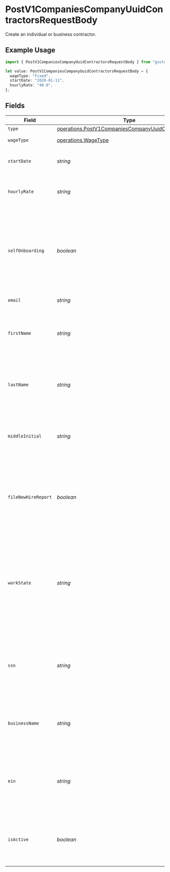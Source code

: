 # PostV1CompaniesCompanyUuidContractorsRequestBody

Create an individual or business contractor.

## Example Usage

```typescript
import { PostV1CompaniesCompanyUuidContractorsRequestBody } from "gusto-embedded/models/operations";

let value: PostV1CompaniesCompanyUuidContractorsRequestBody = {
  wageType: "Fixed",
  startDate: "2020-01-11",
  hourlyRate: "40.0",
};
```

## Fields

| Field                                                                                                                                                                                                                                                                                       | Type                                                                                                                                                                                                                                                                                        | Required                                                                                                                                                                                                                                                                                    | Description                                                                                                                                                                                                                                                                                 | Example                                                                                                                                                                                                                                                                                     |
| ------------------------------------------------------------------------------------------------------------------------------------------------------------------------------------------------------------------------------------------------------------------------------------------- | ------------------------------------------------------------------------------------------------------------------------------------------------------------------------------------------------------------------------------------------------------------------------------------------- | ------------------------------------------------------------------------------------------------------------------------------------------------------------------------------------------------------------------------------------------------------------------------------------------- | ------------------------------------------------------------------------------------------------------------------------------------------------------------------------------------------------------------------------------------------------------------------------------------------- | ------------------------------------------------------------------------------------------------------------------------------------------------------------------------------------------------------------------------------------------------------------------------------------------- |
| `type`                                                                                                                                                                                                                                                                                      | [operations.PostV1CompaniesCompanyUuidContractorsType](../../models/operations/postv1companiescompanyuuidcontractorstype.md)                                                                                                                                                                | :heavy_minus_sign:                                                                                                                                                                                                                                                                          | The contractor type.                                                                                                                                                                                                                                                                        |                                                                                                                                                                                                                                                                                             |
| `wageType`                                                                                                                                                                                                                                                                                  | [operations.WageType](../../models/operations/wagetype.md)                                                                                                                                                                                                                                  | :heavy_check_mark:                                                                                                                                                                                                                                                                          | The contractor’s wage type.<br/>                                                                                                                                                                                                                                                            |                                                                                                                                                                                                                                                                                             |
| `startDate`                                                                                                                                                                                                                                                                                 | *string*                                                                                                                                                                                                                                                                                    | :heavy_check_mark:                                                                                                                                                                                                                                                                          | The day when the contractor will start working for the company.<br/>                                                                                                                                                                                                                        | 2020-01-11                                                                                                                                                                                                                                                                                  |
| `hourlyRate`                                                                                                                                                                                                                                                                                | *string*                                                                                                                                                                                                                                                                                    | :heavy_minus_sign:                                                                                                                                                                                                                                                                          | The contractor’s hourly rate. This attribute is required if the wage_type is `Hourly`.                                                                                                                                                                                                      | 40.0                                                                                                                                                                                                                                                                                        |
| `selfOnboarding`                                                                                                                                                                                                                                                                            | *boolean*                                                                                                                                                                                                                                                                                   | :heavy_minus_sign:                                                                                                                                                                                                                                                                          | Whether the contractor or the payroll admin will complete onboarding in Gusto.<br/>Self-onboarding is recommended so that contractors receive Gusto accounts.<br/>If self_onboarding is true, then email is required.                                                                       |                                                                                                                                                                                                                                                                                             |
| `email`                                                                                                                                                                                                                                                                                     | *string*                                                                                                                                                                                                                                                                                    | :heavy_minus_sign:                                                                                                                                                                                                                                                                          | The contractor’s email address.                                                                                                                                                                                                                                                             |                                                                                                                                                                                                                                                                                             |
| `firstName`                                                                                                                                                                                                                                                                                 | *string*                                                                                                                                                                                                                                                                                    | :heavy_minus_sign:                                                                                                                                                                                                                                                                          | The contractor’s first name.<br/>This attribute is required for `Individual` contractors and will be ignored for `Business` contractors.                                                                                                                                                    |                                                                                                                                                                                                                                                                                             |
| `lastName`                                                                                                                                                                                                                                                                                  | *string*                                                                                                                                                                                                                                                                                    | :heavy_minus_sign:                                                                                                                                                                                                                                                                          | The contractor’s last name.<br/>This attribute is required for `Individual` contractors and will be ignored for `Business` contractors.                                                                                                                                                     |                                                                                                                                                                                                                                                                                             |
| `middleInitial`                                                                                                                                                                                                                                                                             | *string*                                                                                                                                                                                                                                                                                    | :heavy_minus_sign:                                                                                                                                                                                                                                                                          | The contractor’s middle initial.<br/>This attribute is optional for `Individual` contractors and will be ignored for `Business` contractors.                                                                                                                                                |                                                                                                                                                                                                                                                                                             |
| `fileNewHireReport`                                                                                                                                                                                                                                                                         | *boolean*                                                                                                                                                                                                                                                                                   | :heavy_minus_sign:                                                                                                                                                                                                                                                                          | The boolean flag indicating whether Gusto will file a new hire report for the contractor.<br/>This attribute is optional for `Individual` contractors and will be ignored for `Business` contractors.                                                                                       |                                                                                                                                                                                                                                                                                             |
| `workState`                                                                                                                                                                                                                                                                                 | *string*                                                                                                                                                                                                                                                                                    | :heavy_minus_sign:                                                                                                                                                                                                                                                                          | State where the contractor will be conducting the majority of their work for the company.<br/>This value is used when generating the new hire report.<br/>This attribute is required for `Individual` contractors if `file_new_hire_report` is true and will be ignored for `Business` contractors. |                                                                                                                                                                                                                                                                                             |
| `ssn`                                                                                                                                                                                                                                                                                       | *string*                                                                                                                                                                                                                                                                                    | :heavy_minus_sign:                                                                                                                                                                                                                                                                          | This attribute is optional for `Individual` contractors and will be ignored for `Business` contractors.<br/>Social security number is needed to file the annual 1099 tax form.                                                                                                              |                                                                                                                                                                                                                                                                                             |
| `businessName`                                                                                                                                                                                                                                                                              | *string*                                                                                                                                                                                                                                                                                    | :heavy_minus_sign:                                                                                                                                                                                                                                                                          | The name of the contractor business. This attribute is required for `Business` contractors and will be ignored for `Individual` contractors.                                                                                                                                                |                                                                                                                                                                                                                                                                                             |
| `ein`                                                                                                                                                                                                                                                                                       | *string*                                                                                                                                                                                                                                                                                    | :heavy_minus_sign:                                                                                                                                                                                                                                                                          | The employer identification number of the contractor business.<br/>This attribute is optional for `Business` contractors and will be ignored for `Individual` contractors.                                                                                                                  |                                                                                                                                                                                                                                                                                             |
| `isActive`                                                                                                                                                                                                                                                                                  | *boolean*                                                                                                                                                                                                                                                                                   | :heavy_minus_sign:                                                                                                                                                                                                                                                                          | The status of the contractor. If the contractor's start date is in the future, updating this field to true means we are setting the start date to today.                                                                                                                                    |                                                                                                                                                                                                                                                                                             |
